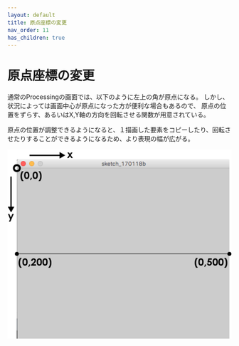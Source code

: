```yaml
---
layout: default
title: 原点座標の変更
nav_order: 11
has_children: true
---
```


# 原点座標の変更

通常のProcessingの画面では、以下のように左上の角が原点になる。
しかし、状況によっては画面中心が原点になった方が便利な場合もあるので、
原点の位置をずらす、あるいはX,Y軸の方向を回転させる関数が用意されている。


原点の位置が調整できるようになると、１描画した要素をコピーしたり、回転させたりすることができるようになるため、より表現の幅が広がる。

<img src="assets/line_run_line.png" alt="hi" class="inline"/>
